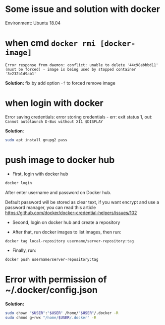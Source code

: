# Some issue and solution with docker
Environment: Ubuntu 18.04
# when cmd ``docker rmi [docker-image]``
``Error response from daemon: conflict: unable to delete '44c98abbbd11' (must be forced) - image is being used by stopped container '3e232b1d9ab1'``

**Solution:** fix by add option ``-f`` to forced remove image

# when login with docker
Error saving credentials: error storing credentials - err: exit status 1, out: `Cannot autolaunch D-Bus without X11 $DISPLAY`

**Solution**: 
```bash
sudo apt install gnupg2 pass
```

# push image to docker hub
- First, login with docker hub
```bash
docker login
```
After enter username and password on Docker hub.

Default password will be stored as clear text, if you want encrypt and use a password manager, you can read this article
https://github.com/docker/docker-credential-helpers/issues/102

- Second, login on docker hub and create a repository

- After that, run docker images to list images, then run:
```bash
docker tag local-repository username/server-repository:tag
```
- Finally, run:
```bash
docker push username/server-repository:tag
```

# Error with permission of ~/.docker/config.json
**Solution:**
```bash
sudo chown "$USER":"$USER" /home/"$USER"/.docker -R
sudo chmod g+rwx "/home/$USER/.docker" -R
```

